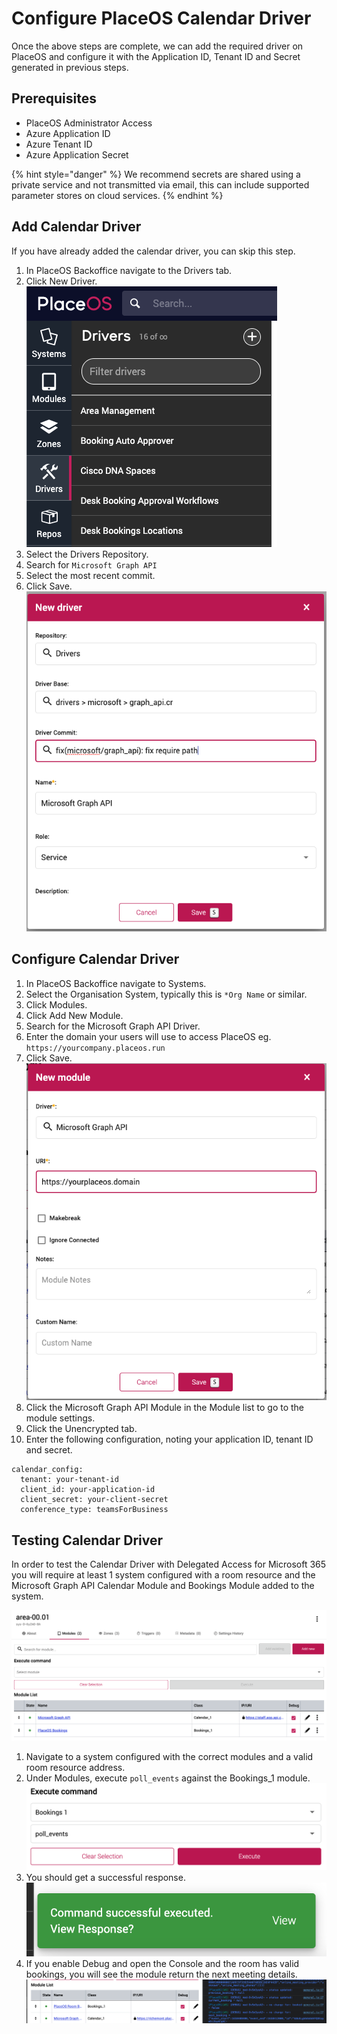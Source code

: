 # Configure PlaceOS Calendar Driver

Once the above steps are complete, we can add the required driver on PlaceOS and configure it with the Application ID, Tenant ID and Secret generated in previous steps.

## Prerequisites

* PlaceOS Administrator Access
* Azure Application ID
* Azure Tenant ID
* Azure Application Secret

{% hint style="danger" %}
We recommend secrets are shared using a private service and not transmitted via email, this can include supported parameter stores on cloud services.
{% endhint %}

## Add Calendar Driver

If you have already added the calendar driver, you can skip this step.

1. In PlaceOS Backoffice navigate to the Drivers tab.
2. Click New Driver.\
   ![](<../../../.gitbook/assets/image (15).png>)
3. Select the Drivers Repository.
4. Search for `Microsoft Graph API`
5. Select the most recent commit.
6. Click Save. \
   ![](<../../../.gitbook/assets/image (16) (1).png>)

## Configure Calendar Driver

1. In PlaceOS Backoffice navigate to Systems.
2. Select the Organisation System, typically this is `*Org Name` or similar.
3. Click Modules.
4. Click Add New Module.
5. Search for the Microsoft Graph API Driver.
6. Enter the domain your users will use to access PlaceOS eg. `https://yourcompany.placeos.run`
7. Click Save.\
   ![](<../../../.gitbook/assets/image (17).png>)
8. Click the Microsoft Graph API Module in the Module list to go to the module settings.
9. Click the Unencrypted tab.
10. Enter the following configuration, noting your application ID, tenant ID and secret.

```
calendar_config:
  tenant: your-tenant-id
  client_id: your-application-id
  client_secret: your-client-secret
  conference_type: teamsForBusiness
```

## Testing Calendar Driver

In order to test the Calendar Driver with Delegated Access for Microsoft 365 you will require at least 1 system configured with a room resource and the Microsoft Graph API Calendar Module and Bookings Module added to the system.

![](<../../../.gitbook/assets/image (7).png>)

1. Navigate to a system configured with the correct modules and a valid room resource address.
2. Under Modules, execute `poll_events` against the Bookings\_1 module.\
   ![](<../../../.gitbook/assets/image (6).png>)
3. You should get a successful response.\
   ![](<../../../.gitbook/assets/image (20).png>)
4. If you enable Debug and open the Console and the room has valid bookings, you will see the module return the next meeting details.\
   ![](<../../../.gitbook/assets/image (18).png>)
